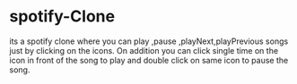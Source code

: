 # spotify-Clone
its a spotify clone where you can play ,pause ,playNext,playPrevious songs just by clicking on the icons. On addition you can click single time on the icon in front of the song to play and double click on same icon to pause the song.
